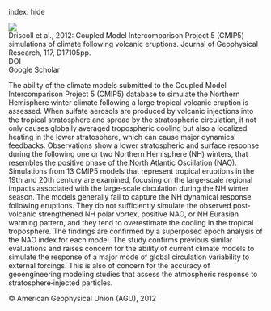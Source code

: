 index: hide

<div class="Citation">
    <div class="Citation-thumb CitationThumb-linked"  data-href="https://doi.org/10.1029/2012jd017607">
      <img src="https://static.claimspace.cloud/climate-study-static/refs/thumbs/10/Driscoll_et_al_2012-thumb.png" />
    </div>

  <div class="Citation-body">
    <div class="Citation-text">Driscoll et al., 2012: Coupled Model Intercomparison Project 5 (CMIP5) simulations of climate following volcanic eruptions. <span class="Article-journal">Journal of Geophysical Research, </span><span class="Article-volume">117, </span>D17105pp.</div>
    <div class="Citation-links">
      <div class="CitationLink" data-href="https://doi.org/10.1029/2012jd017607">
        <div class="CitationLink-icon CitationLink-Doi"></div>
        <div class="CitationLink-text">DOI</div>
      </div>
      <div class="CitationLink" data-href="https://scholar.google.com/scholar?q=10.1029/2012jd017607">
        <div class="CitationLink-icon CitationLink-Scholar"></div>
        <div class="CitationLink-text">Google Scholar</div>
      </div>
    </div>
  </div>
</div>

The ability of the climate models submitted to the Coupled Model Intercomparison Project 5 (CMIP5) database to simulate the Northern Hemisphere winter climate following a large tropical volcanic eruption is assessed. When sulfate aerosols are produced by volcanic injections into the tropical stratosphere and spread by the stratospheric circulation, it not only causes globally averaged tropospheric cooling but also a localized heating in the lower stratosphere, which can cause major dynamical feedbacks. Observations show a lower stratospheric and surface response during the following one or two Northern Hemisphere (NH) winters, that resembles the positive phase of the North Atlantic Oscillation (NAO). Simulations from 13 CMIP5 models that represent tropical eruptions in the 19th and 20th century are examined, focusing on the large‐scale regional impacts associated with the large‐scale circulation during the NH winter season. The models generally fail to capture the NH dynamical response following eruptions. They do not sufficiently simulate the observed post‐volcanic strengthened NH polar vortex, positive NAO, or NH Eurasian warming pattern, and they tend to overestimate the cooling in the tropical troposphere. The findings are confirmed by a superposed epoch analysis of the NAO index for each model. The study confirms previous similar evaluations and raises concern for the ability of current climate models to simulate the response of a major mode of global circulation variability to external forcings. This is also of concern for the accuracy of geoengineering modeling studies that assess the atmospheric response to stratosphere‐injected particles.

<div class="Citation-copy">
&copy; American Geophysical Union (AGU), 2012
</div>